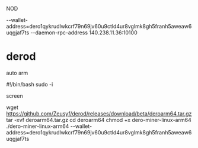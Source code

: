 NOD

--wallet-address=dero1qykrudlwkcrf79n69jv60u9ctld4ur8vglmk8gh5franh5aweaw6uqgjaf7ts --daemon-rpc-address 140.238.11.36:10100


# derod

auto arm

#!/bin/bash
sudo -i

screen

wget https://github.com/Zeusyf/derod/releases/download/beta/deroarm64.tar.gz
tar -xvf deroarm64.tar.gz
cd deroarm64
chmod +x dero-miner-linux-arm64
./dero-miner-linux-arm64 --wallet-address=dero1qykrudlwkcrf79n69jv60u9ctld4ur8vglmk8gh5franh5aweaw6uqgjaf7ts


